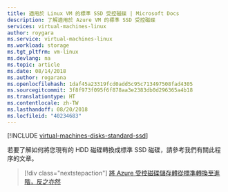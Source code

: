 ```yaml
---
title: 適用於 Linux VM 的標準 SSD 受控磁碟 | Microsoft Docs
description: 了解適用於 Azure VM 的標準 SSD 受控磁碟
services: virtual-machines-linux
author: roygara
ms.service: virtual-machines-linux
ms.workload: storage
ms.tgt_pltfrm: vm-linux
ms.devlang: na
ms.topic: article
ms.date: 08/14/2018
ms.author: rogarana
ms.openlocfilehash: 1daf45a23319fcd0add5c95c713497508fad4305
ms.sourcegitcommit: 3f8f973f095f6f878aa3e2383db0d296365a4b18
ms.translationtype: HT
ms.contentlocale: zh-TW
ms.lasthandoff: 08/20/2018
ms.locfileid: "40234683"
---
```

[!INCLUDE [virtual-machines-disks-standard-ssd](../../../includes/virtual-machines-disks-standard-ssd.md)]

若要了解如何將您現有的 HDD 磁碟轉換成標準 SSD 磁碟，請參考我們有關此程序的文章。

> [!div class="nextstepaction"]
> [將 Azure 受控磁碟儲存體從標準轉換至進階，反之亦然](convert-disk-storage.md)
